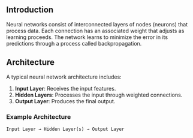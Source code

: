 ## Introduction
Neural networks consist of interconnected layers of nodes (neurons) that process data. Each connection has an associated weight that adjusts as learning proceeds. The network learns to minimize the error in its predictions through a process called backpropagation.

## Architecture
A typical neural network architecture includes:
1. **Input Layer**: Receives the input features.
2. **Hidden Layers**: Processes the input through weighted connections.
3. **Output Layer**: Produces the final output.

### Example Architecture
```plaintext
Input Layer → Hidden Layer(s) → Output Layer
